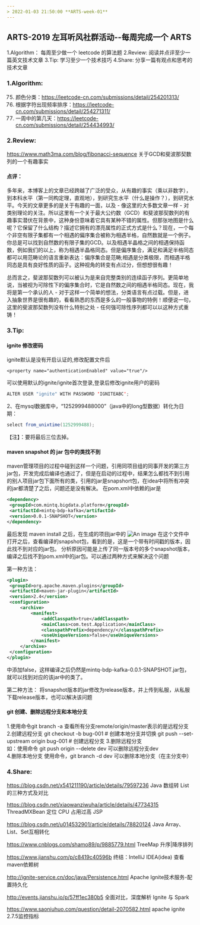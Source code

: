 ```yaml
---
> 2022-01-03 21:50:00 **ARTS-week-01**
---
```



## ARTS-2019 左耳听风社群活动--每周完成一个 ARTS
1.Algorithm： 每周至少做一个 leetcode 的算法题
2.Review: 阅读并点评至少一篇英文技术文章
3.Tip: 学习至少一个技术技巧
4.Share: 分享一篇有观点和思考的技术文章

### 1.Algorithm:

75. 颜色分类：https://leetcode-cn.com/submissions/detail/254201313/
451. 根据字符出现频率排序：https://leetcode-cn.com/submissions/detail/254271311/
1185. 一周中的第几天：https://leetcode-cn.com/submissions/detail/254434993/

### 2.Review:

https://www.math3ma.com/blog/fibonacci-sequence
关于GCD和斐波那契数列的一个有趣事实

#### 点评：

多年来，本博客上的文章已经跨越了广泛的受众，从有趣的事实（乘以非数字），到本科水平（第一同构定理，直观地），到研究生水平（什么是操作？），到研究水平。今天的文章更多的是关于有趣的一面，以及 - 像这里的大多数文章一样 - 对类别理论的关注。所以这里有一个关于最大公约数（GCD）和斐波那契数列的有趣事实潜伏在背景中，这种身份意味着它具有某种不错的属性。但那张地图是什么呢？它保留了什么结构？描述它拥有的漂亮属性的正式方式是什么？现在，一个每个非空有限子集都有一个相遇的偏序集合被称为相遇半格，自然数就是一个例子。你总是可以找到自然数的有限子集的GCD。以及相遇半晶格之间的相遇保持函数，例如我们的以上，称为相遇半晶格同态。但是偏序集合，满足和满足半格同态都可以用范畴论的语言重新表达：偏序集合是范畴;相遇是分类极限，而相遇半格同态是具有良好性质的函子。这种视角的转变有点过分，但想想很有趣！

总而言之，斐波那契数列可以被认为是来自完整类别的连续函子序列。更简单地说，当被视为可除性下的偏序集合时，它是自然数之间的相遇半格同态。现在，我将是第一个承认的人 - 对于这样一个简单的想法，分类语言有点过载。但是，进入抽象世界是很有趣的，看看熟悉的东西是多么的一般事物的特例！顺便说一句，这里的斐波那契数列没有什么特别之处 - 任何强可除性序列都可以以这种方式重铸！

### 3.Tip:

#### ignite 修改密码
ignite默认是没有开启认证的,修改配置文件后
```shell
<property name="authenticationEnabled" value="true"/>
```
可以使用默认的ignite/ignite首次登录,登录后修改ignite用户的密码
```java
ALTER USER "ignite" WITH PASSWORD 'IGNITEABC';
```

2、在mysql数据库中，“1252999488000”（java中的long型数据）转化为日期：
```java
select from_unixtime(1252999488);
```
【注】：要将最后三位去掉。

#### maven snapshot 的 jar 包中的类找不到
maven管理项目的过程中碰到这样一个问题，引用同项目组的同事开发的第三方jar包，开发完成后编译也通过了，但是在启动的过程中，结果怎么都找不到引用的别人项目jar包下面所有的类，引用的jar是snapshort包，在idea中将所有冲突的jar都清楚了之后，问题还是没有解决。
在pom.xml中依赖的jar是
```xml
<dependency>
 <groupId>com.mintq.bigdata.platform</groupId>
 <artifactId>mintq-bdp-kafka</artifactId>
 <version>0.0.1-SNAPSHOT</version>
</dependency>
```
最后发现 maven install 之后，在生成的项目jar中的
![An image](./images/ARTS-week-01-1.gif)
在这个文件中打开之后，查看编译的snapshot包，看到的是，这是一个带有时间戳的版本，因此找不到对应的jar包。
分析原因可能是上传了同一版本号的多个snapshot版本，编译之后找不到pom.xml中的jar包。可以通过两种方式来解决这个问题

第一种方法：
```xml
<plugin>
 <groupId>org.apache.maven.plugins</groupId>
 <artifactId>maven-jar-plugin</artifactId>
 <version>2.4</version>
 <configuration>
     <archive>
         <manifest>
             <addClasspath>true</addClasspath>
             <mainClass>com.test.Application</mainClass>
             <classpathPrefix>dependency/</classpathPrefix>
             <useUniqueVersions>false</useUniqueVersions>
         </manifest>
     </archive>
 </configuration>
</plugin>
```
中添加<useUniqueVersions>false</useUniqueVersions>，这样编译之后仍然是mintq-bdp-kafka-0.0.1-SNAPSHOT.jar包，就可以找到对应的该jar中的类了。

第二种方法：
将snapshot版本的jar修改为release版本，并上传到私服，从私服下载release版本，也可以解决该问题

#### git 创建、删除远程分支和本地分支
1.使用命令git branch -a 查看所有分支remote/origin/master表示的是远程分支
2.创建远程分支
git checkout -b bug-001  # 创建本地分支并切换
git push --set-upstream origin bug-001  # 创建远程分支
3.删除远程分支   
如：使用命令 git push origin --delete dev   可以删除远程分支dev   
4.删除本地分支
使用命令，git branch -d dev 可以删除本地分支（在主分支中）

### 4.Share:

https://blog.csdn.net/x541211190/article/details/79597236
Java 数组转 List 的三种方式及对比

https://blog.csdn.net/xiaowanziwuha/article/details/47734315
ThreadMXBean 定位 CPU 占用过高 JSP

https://blog.csdn.net/u014532901/article/details/78820124
Java Array、List、Set互相转化

https://www.cnblogs.com/shamo89/p/9885779.html
TreeMap 升序|降序排列

https://www.jianshu.com/p/c8419c40596b
终结：IntelliJ IDEA(idea) 查看 maven依赖树

http://ignite-service.cn/doc/java/Persistence.html
Apache Ignite技术服务-配置持久化

http://events.jianshu.io/p/57ff1ec380b5
全面对比，深度解析 Ignite 与 Spark

https://www.saoniuhuo.com/question/detail-2070582.html
apache ignite 2.7.5监控指标